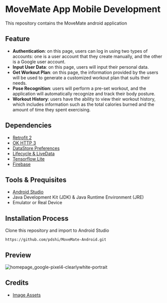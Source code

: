 # MoveMate App Mobile Development
This repository contains the MoveMate android application

## Feature
- **Authentication**: on this page, users can log in using two types of accounts: one is a user account that they create manually, and the other is a Google user account.
- **Input User Data**: on this page, users will input their personal data.
- **Get Workout Plan**: on this page, the information provided by the users will be used to generate a customized workout plan that suits their needs.
- **Pose Recognition**: users will perform a pre-set workout, and the application will automatically recognize and track their body posture.
- **Workout History**: users have the ability to view their workout history, which includes information such as the total calories burned and the amount of time they spent exercising.

## Dependencies
- [Retrofit 2](https://square.github.io/retrofit/)
- [OK HTTP 3](https://square.github.io/okhttp/)
- [DataStore Preferences](https://developer.android.com/jetpack/androidx/releases/datastore)
- [Lifecycle & LiveData](https://developer.android.com/jetpack/androidx/releases/lifecycle)
- [Tensorflow Lite](https://www.tensorflow.org/lite/android/quickstart)
- [Firebase](https://firebase.google.com/docs/android/android-play-services)

## Tools & Prequisites
- [Android Studio](https://developer.android.com/studio)
- Java Development Kit (JDK) & Java Runtime Environment (JRE)
- Emulator or Real Device

## Installation Process
Clone this repository and import to Android Studio
```
https://github.com/pdshi/MoveMate-Android.git
```

## Preview
![homepage_google-pixel4-clearlywhite-portrait](https://github.com/pdshi/MoveMate-Android/assets/85666915/fb46da67-f58f-4f2a-bb57-5549a6811c5f)

## Credits
- [Image Assets](https://www.freepik.com/)

